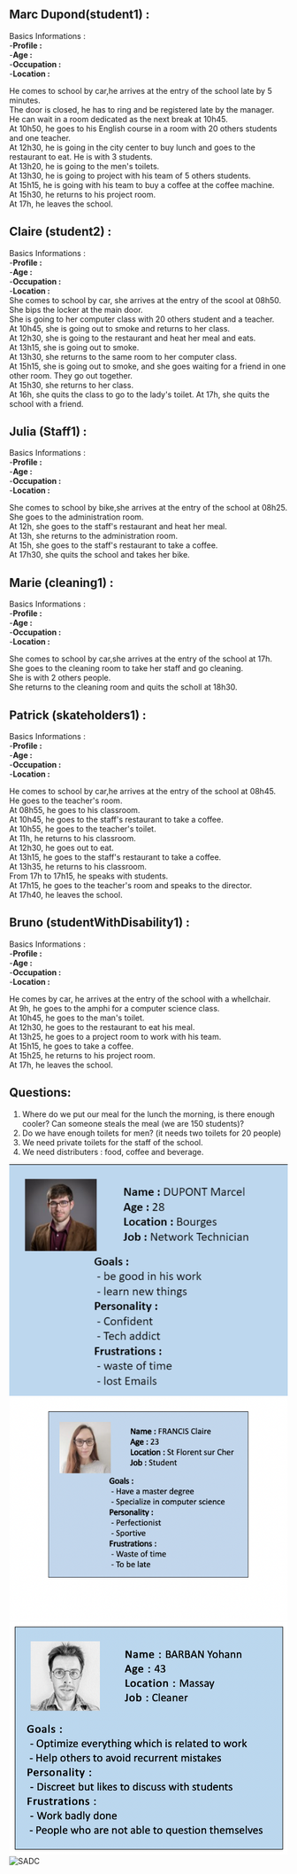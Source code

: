  ## Marc Dupond(student1) :<br>

  Basics Informations : <br>
  -<strong>Profile :</strong> <br>
  -<strong>Age :</strong>  <br>
  -<strong>Occupation :</strong> <br>
  -<strong>Location :</strong> <br>

He comes to school by car,he arrives at the entry of the school late by 5 minutes.<br>
The door is closed, he has to ring and be registered late by the manager.<br>
He can wait in a room dedicated as the next break at 10h45.<br>
At 10h50, he goes to his English course in a room with 20 others students and one teacher.<br>
At 12h30, he is going in the city center to buy lunch and goes to the restaurant to eat. He is with 3 students.<br>
At 13h20, he is going to the men's toilets.<br>
At 13h30, he is going to project with his team of 5 others students.<br>
At 15h15, he is going with his team to buy a coffee at the coffee machine.<br>
At 15h30, he returns to his project room.<br>
At 17h, he leaves the school.<br>

## Claire (student2) :<br>

Basics Informations : <br>
  -<strong>Profile :</strong> <br>
  -<strong>Age :</strong>  <br>
  -<strong>Occupation :</strong> <br>
  -<strong>Location :</strong> <br>
She comes to school by car, she arrives at the entry of the scool at 08h50. <br>
She bips the locker at the main door. <br>
She is going to her computer class with 20 others student and a teacher. <br>
At 10h45, she is going out to smoke and returns to her class. <br>
At 12h30, she is going to the restaurant and heat her meal and eats.<br>
At 13h15, she is going out to smoke. <br>
At 13h30, she returns to the same room to her computer class. <br>
At 15h15, she is going out to smoke, and she goes waiting for a friend in one other room. They go out together.<br>
At 15h30, she returns to her class. <br>
At 16h, she quits the class to go to the lady's toilet.
At 17h, she quits the school with a friend. <br>

## Julia (Staff1) :<br>

Basics Informations : <br>
  -<strong>Profile :</strong> <br>
  -<strong>Age :</strong>  <br>
  -<strong>Occupation :</strong> <br>
  -<strong>Location :</strong> <br>

She comes to school by bike,she arrives at the entry of the school at 08h25. <br>
She goes to the administration room. <br>
At 12h, she goes to the staff's restaurant and heat her meal.<br>
At 13h, she returns to the administration room.<br>
At 15h, she goes to the staff's restaurant to take a coffee.<br>
At 17h30, she quits the school and takes her bike.

## Marie (cleaning1) :<br>

Basics Informations : <br>
  -<strong>Profile :</strong> <br>
  -<strong>Age :</strong>  <br>
  -<strong>Occupation :</strong> <br>
  -<strong>Location :</strong> <br>

She comes to school by car,she arrives at the entry of the school at 17h. <br>
She goes to the cleaning room to take her staff and go cleaning. <br>
She is with 2 others people. <br>
She returns to the cleaning room and quits the scholl at 18h30. <br>

## Patrick (skateholders1) :<br>

Basics Informations : <br>
  -<strong>Profile :</strong> <br>
  -<strong>Age :</strong>  <br>
  -<strong>Occupation :</strong> <br>
  -<strong>Location :</strong> <br>
  
He comes to school by car,he arrives at the entry of the school at 08h45. <br>
He goes to the teacher's room. <br>
At 08h55, he goes to his classroom. <br>
At 10h45, he goes to the staff's restaurant to take a coffee.<br>
At 10h55, he goes to the teacher's toilet.<br>
At 11h, he returns to his classroom.<br>
At 12h30, he goes out to eat.<br>
At 13h15, he goes to the staff's restaurant to take a coffee.<br>
At 13h35, he returns to his classroom.<br>
From 17h to 17h15, he speaks with students.<br>
At 17h15, he goes to the teacher's room and speaks to the director.<br>
At 17h40, he leaves the school.

## Bruno (studentWithDisability1) :<br>

Basics Informations : <br>
  -<strong>Profile :</strong> <br>
  -<strong>Age :</strong>  <br>
  -<strong>Occupation :</strong> <br>
  -<strong>Location :</strong> <br>

He comes by car, he arrives at the entry of the school with a  whellchair. <br>
At 9h, he goes to the amphi for a computer science class. <br>
At 10h45, he goes to the man's toilet.<br>
At 12h30, he goes to the restaurant to eat his meal.<br>
At 13h25, he goes to a project room to work with his team.<br>
At 15h15, he goes to take a coffee.<br>
At 15h25, he returns to his project room.<br>
At 17h, he leaves the school.

## Questions:<br>
1. Where do we put our meal for the lunch the morning, is there enough cooler? Can someone steals the meal (we are 150 students)?<br>
2. Do we have enough toilets for men? (it needs two toilets for 20 people)
3. We need private toilets for the staff of the school.
4. We need distributers : food, coffee and beverage.


![SADC](./Personae_Marcel_DUPONT.png)
![SADC](./Personae_Claire_FRANCIS.png)
![SADC](./Personae_Yohann_BARBAN.png)
![SADC](./Personae_Marc_TORRES.png)
